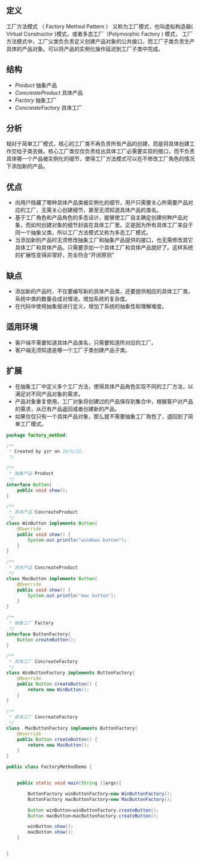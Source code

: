 




## 定义

工厂方法模式 （ Factory Method Pattern ） 又称为工厂模式，也叫虚拟构造器( Virtual Constructor )模式，或者多态工厂（Polymorphic Factory ) 模式，
工厂方法模式中，工厂父类负负责定义创建产品对象的公共接口，而工厂子类负责生产具体的产品对象。可以将产品的实例化操作延迟到工厂子类中完成。

## 结构
- *Product*
  抽象产品
- *ConcreateProduct*
  具体产品
- *Factory*
  抽象工厂
- *ConcreateFactory*
  具体工厂

## 分析
相对于简单工厂模式，核心的工厂类不再负责所有产品的创建，而是将具体创建工作交给子类去做。核心工厂类仅仅负责给出具体工厂必需要实现的接口，而不负责具体哪一个产品被实例化的细节，使得工厂方法模式可以在不修改工厂角色的情况下添加新的产品。

## 优点

- 向用户隐藏了哪种具体产品类被实例化的细节，用户只需要关心所需要产品对应的工厂，无需关心创建细节，甚至无须知道具体产品的类名。
- 基于工厂角色和产品角色的多态设计，能够使工厂自主确定创建何种产品对象，而如何创建对象的细节封装在具体工厂里。正是因为所有具体工厂来自于同一个抽象父类，所以工厂方法模式又称为多态工厂模式。
- 当添加新的产品时无须修改抽象工厂和抽象产品提供的接口，也无需修改其它具体工厂和具体产品。只需要添加一个具体工厂和具体产品就好了。这样系统的扩展性变得非常好，完全符合“开闭原则”


## 缺点
- 添加新的产品时，不仅要编写新的具体产品类，还要提供相应的具体工厂类，系统中类的数量会成对增进。增加系统的复杂度。
- 在代码中使用抽象层进行定义，增加了系统的抽象性和理解难度。

## 适用环境
- 客户端不需要知道具体产品类名，只需要知道所对应的工厂。
- 客户端无须知道是哪一个工厂子类创建产品子类。

##  扩展
- 在抽象工厂中定义多个工厂方法，使得具体产品角色实现不同的工厂方法，以满足对不同产品对象的需求。
- 产品对象重复使用，工厂对象将创建过的产品保存到集合中，根据客户对产品的需求，从已有产品返回或者创建新的产品。
- 如果仅仅只有一个具体产品对象，那么就不需要抽象工厂角色了，退回到了简单工厂模式。
```java
package factory_method;

/**
 * Created by yzr on 16/5/22.
 */

/**
 * 抽象产品 Product
 */
interface Button{
    public void show();
}

/**
 * 具体产品 ConcreateProduct
 */
class WinButton implements Button{
    @Override
    public void show() {
        System.out.println("windows button");
    }
}

/**
 * 具体产品 ConcreateProduct
 */
class MacButton implements Button{
    @Override
    public void show() {
        System.out.println("mac button");
    }
}

/**
 * 抽象工厂 Factory
 */
interface ButtonFactory{
    Button createButton();
}

/**
 * 具体工厂 ConcreateFactory
 */
class WinButtonFactory implements ButtonFactory{
    @Override
    public Button createButton() {
        return new WinButton();
    }
}

/**
 * 具体工厂 ConcreateFactory
 */
class  MacButtonFactory implements ButtonFactory{
    @Override
    public Button createButton() {
        return new MacButton();
    }
}

public class FactoryMethodDemo {


    public static void main(String []args){

        ButtonFactory winButtonFactory=new WinButtonFactory();
        ButtonFactory macButtonFactory=new MacButtonFactory();

        Button winButton=winButtonFactory.createButton();
        Button macButton=macButtonFactory.createButton();

        winButton.show();
        macButton.show();
    }


}

```